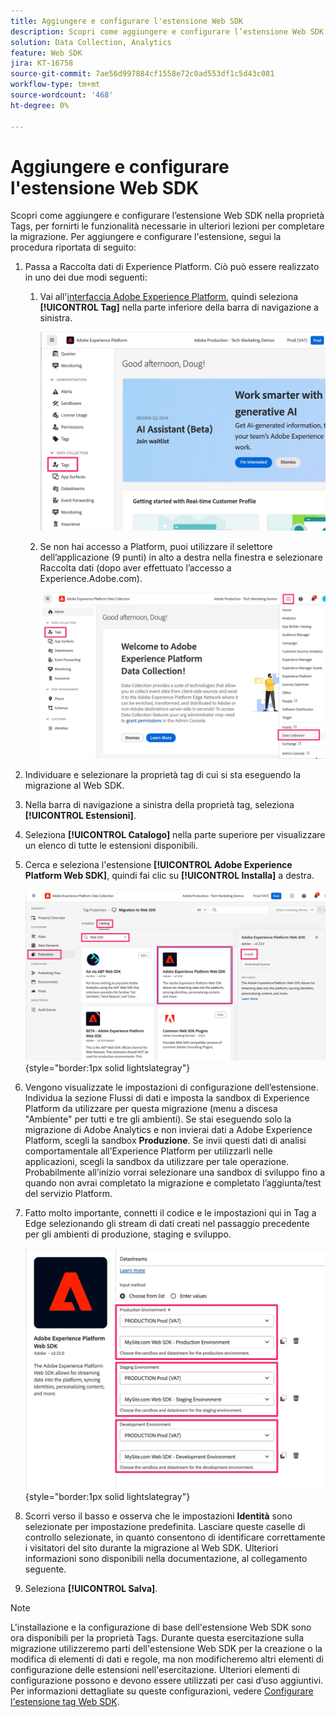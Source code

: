 ```yaml
---
title: Aggiungere e configurare l'estensione Web SDK
description: Scopri come aggiungere e configurare l’estensione Web SDK alla proprietà Tags per ottenere le funzionalità necessarie in ulteriori lezioni per completare la migrazione.
solution: Data Collection, Analytics
feature: Web SDK
jira: KT-16758
source-git-commit: 7ae56d997884cf1558e72c0ad553df1c5d43c081
workflow-type: tm+mt
source-wordcount: '468'
ht-degree: 0%

---
```



# Aggiungere e configurare l&#39;estensione Web SDK

Scopri come aggiungere e configurare l’estensione Web SDK nella proprietà Tags, per fornirti le funzionalità necessarie in ulteriori lezioni per completare la migrazione.
Per aggiungere e configurare l&#39;estensione, segui la procedura riportata di seguito:

1. Passa a Raccolta dati di Experience Platform. Ciò può essere realizzato in uno dei due modi seguenti:
   1. Vai all&#39;[interfaccia Adobe Experience Platform](https://platform.adobe.com/), quindi seleziona **[!UICONTROL Tag]** nella parte inferiore della barra di navigazione a sinistra.

      ![Accedi ai tag 1](assets/access-tags-1.jpg)
   1. Se non hai accesso a Platform, puoi utilizzare il selettore dell’applicazione (9 punti) in alto a destra nella finestra e selezionare Raccolta dati (dopo aver effettuato l’accesso a Experience.Adobe.com).

      ![Accedi ai tag 2](assets/access-tags-2.jpg)
1. Individuare e selezionare la proprietà tag di cui si sta eseguendo la migrazione al Web SDK.
1. Nella barra di navigazione a sinistra della proprietà tag, seleziona **[!UICONTROL Estensioni]**.
1. Seleziona **[!UICONTROL Catalogo]** nella parte superiore per visualizzare un elenco di tutte le estensioni disponibili.
1. Cerca e seleziona l&#39;estensione **[!UICONTROL Adobe Experience Platform Web SDK]**, quindi fai clic su **[!UICONTROL Installa]** a destra.

   ![Trovare l&#39;estensione Web SDK](assets/find-the-websdk-extension.jpg){style="border:1px solid lightslategray"}

1. Vengono visualizzate le impostazioni di configurazione dell’estensione. Individua la sezione Flussi di dati e imposta la sandbox di Experience Platform da utilizzare per questa migrazione (menu a discesa &quot;Ambiente&quot; per tutti e tre gli ambienti). Se stai eseguendo solo la migrazione di Adobe Analytics e non invierai dati a Adobe Experience Platform, scegli la sandbox **Produzione**. Se invii questi dati di analisi comportamentale all’Experience Platform per utilizzarli nelle applicazioni, scegli la sandbox da utilizzare per tale operazione. Probabilmente all’inizio vorrai selezionare una sandbox di sviluppo fino a quando non avrai completato la migrazione e completato l’aggiunta/test del servizio Platform.
1. Fatto molto importante, connetti il codice e le impostazioni qui in Tag a Edge selezionando gli stream di dati creati nel passaggio precedente per gli ambienti di produzione, staging e sviluppo.

   ![Selezione dello stream di dati](assets/choose-datastreams.jpg){style="border:1px solid lightslategray"}

1. Scorri verso il basso e osserva che le impostazioni **Identità** sono selezionate per impostazione predefinita. Lasciare queste caselle di controllo selezionate, in quanto consentono di identificare correttamente i visitatori del sito durante la migrazione al Web SDK. Ulteriori informazioni sono disponibili nella documentazione, al collegamento seguente.

1. Seleziona **[!UICONTROL Salva]**.

>[!NOTE]
>
>L&#39;installazione e la configurazione di base dell&#39;estensione Web SDK sono ora disponibili per la proprietà Tags. Durante questa esercitazione sulla migrazione utilizzeremo parti dell&#39;estensione Web SDK per la creazione o la modifica di elementi di dati e regole, ma non modificheremo altri elementi di configurazione delle estensioni nell&#39;esercitazione. Ulteriori elementi di configurazione possono e devono essere utilizzati per casi d’uso aggiuntivi. Per informazioni dettagliate su queste configurazioni, vedere [Configurare l&#39;estensione tag Web SDK](https://experienceleague.adobe.com/it/docs/experience-platform/tags/extensions/client/web-sdk/web-sdk-extension-configuration).
